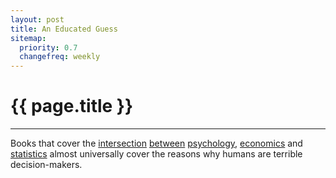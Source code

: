 ```yaml
---
layout: post
title: An Educated Guess
sitemap:
  priority: 0.7
  changefreq: weekly
---
```


# {{ page.title }}
---------------------------------------


Books that cover the [intersection](http://www.amazon.com/gp/product/0061353248/ref=as_li_ss_tl?ie=UTF8&camp=1789&creative=390957&creativeASIN=0061353248&linkCode=as2&tag=sethrylan-20)
 [between](http://www.amazon.com/gp/product/081297381X/ref=as_li_ss_tl?ie=UTF8&camp=1789&creative=390957&creativeASIN=081297381X&linkCode=as2&tag=sethrylan-20) [psychology](http://www.amazon.com/gp/product/0070504776/ref=as_li_ss_tl?ie=UTF8&camp=1789&creative=390957&creativeASIN=0070504776&linkCode=as2&tag=sethrylan-20), [economics](http://www.amazon.com/gp/product/0809045990/ref=as_li_ss_tl?ie=UTF8&camp=1789&creative=390957&creativeASIN=0809045990&linkCode=as2&tag=sethrylan-20) and [statistics](http://www.amazon.com/gp/product/159420411X/ref=as_li_ss_tl?ie=UTF8&camp=1789&creative=390957&creativeASIN=159420411X&linkCode=as2&tag=sethrylan-20) almost universally cover the reasons why humans are terrible decision-makers.
 